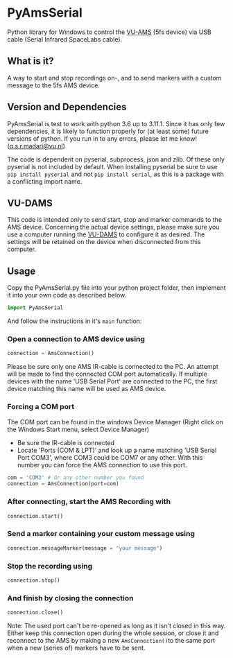 # PyAmsSerial
Python library for Windows to control the [VU-AMS](https://vu-ams.nl/) (5fs device) via USB cable (Serial Infrared SpaceLabs cable).

## What is it?
A way to start and stop recordings on-, and to send markers with a custom message to the 5fs AMS device. 

## Version and Dependencies
PyAmsSerial is test to work with python 3.6 up to 3.11.1. Since it has only few dependencies, it is likely to function properly for (at least some) future versions of python. If you run in to any errors, please let me know! (q.s.r.madari@vu.nl)

The code is dependent on pyserial, subprocess, json and zlib. Of these only pyserial is not included by default. 
When installing pyserial be sure to use `pip install pyserial` and not `pip install serial`, as this is a package with a conflicting import name.

## VU-DAMS
This code is intended only to send start, stop and marker commands to the AMS device. Concerning the actual device settings, please make sure you use a computer running the [VU-DAMS](https://vu-ams.nl/downloads/) to configure it as desired. The settings will be retained on the device when disconnected from this computer.

## Usage
Copy the PyAmsSerial.py file into your python project folder, then implement it into your own code as described below.

```python
import PyAmsSerial
```
And follow the instructions in it's `main` function:

### Open a connection to AMS device using
```python
connection = AmsConnection()
```
Please be sure only one AMS IR-cable is connected to the PC.
An attempt will be made to find the connected COM port automatically.
If multiple devices with the name 'USB Serial Port' are connected to the PC, the first device matching this name will be used as AMS device.

### Forcing a COM port
The COM port can be found in the windows Device Manager (Right click on the Windows Start menu, select Device Manager)
- Be sure the IR-cable is connected
- Locate 'Ports (COM & LPT)' and look up a name matching 'USB Serial Port COM3', where COM3 could be COM7 or any other.
With this number you can force the AMS connection to use this port.

```python
com = 'COM3' # Or any other number you found
connection = AmsConnection(port=com)
```

### After connecting, start the AMS Recording with
```python
connection.start()
```

### Send a marker containing your custom message using
```python
connection.messageMarker(message = "your message")
```

### Stop the recording using
```python
connection.stop()
```

### And finish by closing the connection
```python
connection.close()
```
    
Note: The used port can't be re-opened as long as it isn't closed in this way. Either keep this connection open during the whole session, or close it and reconnect to the AMS by making a new `AmsConnection()`to the same port when a new (series of) markers have to be sent.


